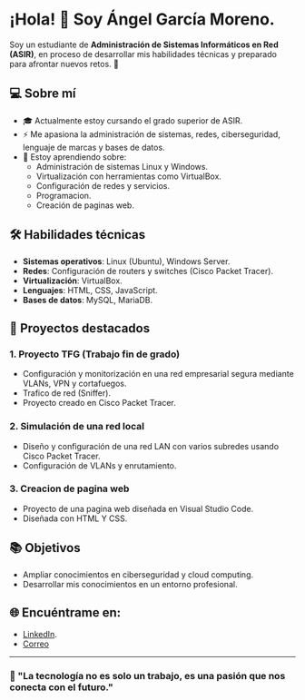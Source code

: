 # ¡Hola! 👋 Soy Ángel García Moreno.

Soy un estudiante de **Administración de Sistemas Informáticos en Red (ASIR)**, en proceso de desarrollar mis habilidades técnicas y preparado para afrontar nuevos retos. 🚀

## 💻 Sobre mí
- 🎓 Actualmente estoy cursando el grado superior de ASIR.
- ⚡ Me apasiona la administración de sistemas, redes, ciberseguridad, lenguaje de marcas y bases de datos.
- 🌱 Estoy aprendiendo sobre:
  - Administración de sistemas Linux y Windows.
  - Virtualización con herramientas como  VirtualBox.
  - Configuración de redes y servicios.
  - Programacion.
  - Creación de paginas web.

## 🛠️ Habilidades técnicas
- **Sistemas operativos**: Linux (Ubuntu), Windows Server.
- **Redes**: Configuración de routers y switches (Cisco Packet Tracer).
- **Virtualización**: VirtualBox.
- **Lenguajes**: HTML, CSS, JavaScript.
- **Bases de datos**: MySQL, MariaDB.

## 📂 Proyectos destacados
### 1. **Proyecto TFG (Trabajo  fin de grado)**
- Configuración y monitorización en una red empresarial segura mediante VLANs, VPN y cortafuegos.
- Trafico de red (Sniffer).
- Proyecto creado en Cisco Packet Tracer.

### 2. **Simulación de una red local**
- Diseño y configuración de una red LAN con varios subredes usando Cisco Packet Tracer.
- Configuración de VLANs y enrutamiento.

### 3. **Creacion de pagina web**
- Proyecto de una pagina web diseñada en Visual Studio Code.
- Diseñada con HTML Y CSS.

## 📚 Objetivos
- Ampliar conocimientos en ciberseguridad y cloud computing.
- Desarrollar mis conocimientos en un entorno profesional.

## 🌐 Encuéntrame en:
- [LinkedIn](https://www.linkedin.com/in/angel-garcia-moreno-b44082290/).
- [Correo](angel.garciamorenosr@gmail.com)

---
### 🎯 "La tecnología no es solo un trabajo, es una pasión que nos conecta con el futuro."
